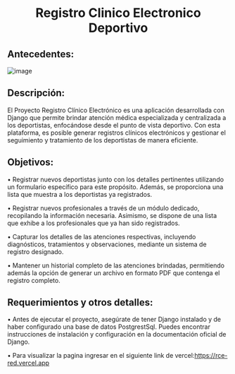 <div align="center">
  <h1>Registro Clinico Electronico Deportivo</h1>
</div>

## Antecedentes:

![image](https://github.com/David-Alfredo-Concha-Cid/rce/assets/113479167/4f750eb1-12a8-4cac-bae6-8511d6531a42)





## Descripción:

El Proyecto Registro Clínico Electrónico es una aplicación desarrollada con Django que permite brindar atención médica especializada y centralizada a los deportistas, enfocándose desde el punto de vista deportivo. Con esta plataforma, es posible generar registros clínicos electrónicos y gestionar el seguimiento y tratamiento de los deportistas de manera eficiente.

##	Objetivos:

• Registrar nuevos deportistas junto con los detalles pertinentes utilizando un formulario específico para este propósito. Además, se proporciona una lista que muestra a los deportistas ya registrados.

• Registrar nuevos profesionales a través de un módulo dedicado, recopilando la información necesaria. Asimismo, se dispone de una lista que exhibe a los profesionales que ya han sido registrados.

• Capturar los detalles de las atenciones respectivas, incluyendo diagnósticos, tratamientos y observaciones, mediante un sistema de registro designado.

• Mantener un historial completo de las atenciones brindadas, permitiendo además la opción de generar un archivo en formato PDF que contenga el registro completo.




## Requerimientos y otros detalles:

•	Antes de ejecutar el proyecto, asegúrate de tener Django instalado y de haber configurado una base de datos PostgrestSql. Puedes encontrar instrucciones de instalación y configuración en la documentación oficial de Django.

• Para visualizar la pagina ingresar en el siguiente link de vercel:https://rce-red.vercel.app


